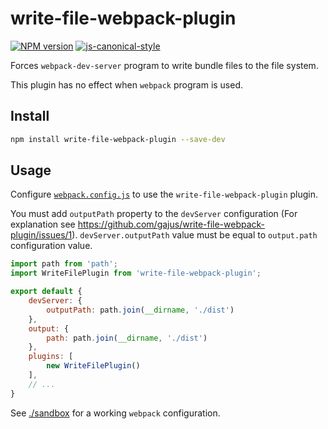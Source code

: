 # write-file-webpack-plugin

[![NPM version](http://img.shields.io/npm/v/write-file-webpack-plugin.svg?style=flat)](https://www.npmjs.com/package/write-file-webpack-plugin)
[![js-canonical-style](https://img.shields.io/badge/code%20style-canonical-brightgreen.svg?style=flat)](https://github.com/gajus/canonical)

Forces `webpack-dev-server` program to write bundle files to the file system.

This plugin has no effect when `webpack` program is used.

## Install

```sh
npm install write-file-webpack-plugin --save-dev
```

## Usage

Configure [`webpack.config.js`](https://webpack.github.io/docs/configuration.html) to use the `write-file-webpack-plugin` plugin.

You must add `outputPath` property to the `devServer` configuration (For explanation see https://github.com/gajus/write-file-webpack-plugin/issues/1). `devServer.outputPath` value must be equal to `output.path` configuration value.

```js
import path from 'path';
import WriteFilePlugin from 'write-file-webpack-plugin';

export default {
    devServer: {
        outputPath: path.join(__dirname, './dist')
    },
    output: {
        path: path.join(__dirname, './dist')
    },
    plugins: [
        new WriteFilePlugin()
    ],
    // ...
}
```

See [./sandbox](./sandbox) for a working `webpack` configuration.
